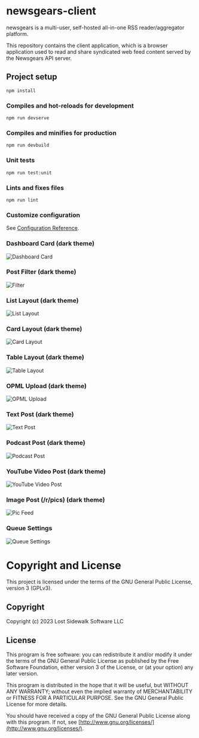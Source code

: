 
# newsgears-client 

newsgears is a multi-user, self-hosted all-in-one RSS reader/aggregator platform.

This repository contains the client application, which is a browser application used to read and share syndicated web feed content served by the Newsgears API server.  

## Project setup
```
npm install
```

### Compiles and hot-reloads for development
```
npm run devserve
```

### Compiles and minifies for production
```
npm run devbuild
```

### Unit tests
```
npm run test:unit 
```

### Lints and fixes files
```
npm run lint
```

### Customize configuration
See [Configuration Reference](https://cli.vuejs.org/config/).

### Dashboard Card (dark theme)

![Dashboard Card](public/dashboard_card_dark.png)

### Post Filter (dark theme)

![Filter](public/filter_dark.png)

### List Layout (dark theme)

![List Layout](public/list_layout_dark.png)

### Card Layout (dark theme)

![Card Layout](public/card_layout_dark.png)

### Table Layout (dark theme)

![Table Layout](public/table_layout_dark.png)

### OPML Upload (dark theme)

![OPML Upload](public/opml_upload_dark.png)

### Text Post (dark theme)

![Text Post](public/text_post_dark.png)

### Podcast Post (dark theme)

![Podcast Post](public/podcast_post_dark.png)

### YouTube Video Post (dark theme)

![YouTube Video Post](public/youtube_post_dark.png)

### Image Post (/r/pics) (dark theme)

![Pic Feed](public/pic_post_dark.png)

### Queue Settings 

![Queue Settings](public/queue_settings_dark.png)

# Copyright and License

This project is licensed under the terms of the GNU General Public License, version 3 (GPLv3).

## Copyright

Copyright (c) 2023 Lost Sidewalk Software LLC

## License

This program is free software: you can redistribute it and/or modify it under the terms of the GNU General Public License as published by the Free Software Foundation, either version 3 of the License, or (at your option) any later version.

This program is distributed in the hope that it will be useful, but WITHOUT ANY WARRANTY; without even the implied warranty of MERCHANTABILITY or FITNESS FOR A PARTICULAR PURPOSE.  See the GNU General Public License for more details.

You should have received a copy of the GNU General Public License along with this program.  If not, see [http://www.gnu.org/licenses/](http://www.gnu.org/licenses/).
